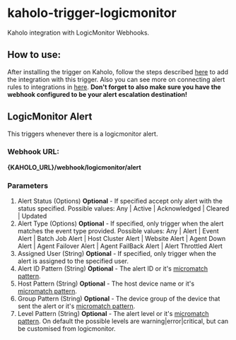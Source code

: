 # kaholo-trigger-logicmonitor
Kaholo integration with LogicMonitor Webhooks.

## How to use:
After installing the trigger on Kaholo, follow the steps described [here](https://www.logicmonitor.com/support/alerts/integrations/custom-http-delivery) to add the integration with this trigger.
Also you can see more on connecting alert rules to integrations in [here](https://www.logicmonitor.com/support/alerts/integrations/what-does-logicmonitor-integrate-with).
**Don't forget to also make sure you have the webhook configured to be your alert escalation destination!**

## LogicMonitor Alert
This triggers whenever there is a logicmonitor alert.

### Webhook URL:
**{KAHOLO_URL}/webhook/logicmonitor/alert**

### Parameters
1. Alert Status (Options) **Optional** - If specified accept only alert with the status specified. Possible values: Any | Active | Acknowledged | Cleared | Updated
2. Alert Type (Options) **Optional** - If specified, only trigger when the alert matches the event type provided. Possible values: Any | Alert | Event Alert | Batch Job Alert | Host Cluster Alert | Website Alert | Agent Down Alert | Agent Failover Alert | Agent FailBack Alert | Alert Throttled Alert
3. Assigned User (String) **Optional** - If specified, only trigger when the alert is assigned to the specified user.
4. Alert ID Pattern (String) **Optional** - The alert ID or it's [micromatch pattern](https://github.com/micromatch/micromatch#micromatch----).
5. Host Pattern (String) **Optional** - The host device name or it's [micromatch pattern](https://github.com/micromatch/micromatch#micromatch----).
6. Group Pattern (String) **Optional** - The device group of the device that sent the alert or it's [micromatch pattern](https://github.com/micromatch/micromatch#micromatch----).
7. Level Pattern (String) **Optional** - The alert level or it's [micromatch pattern](https://github.com/micromatch/micromatch#micromatch----).
On default the possible levels are warning|error|critical, but can be customised from logicmonitor.